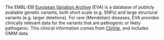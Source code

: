 The EMBL-EBI [European Variation Archive](http://www.ebi.ac.uk/eva/?Home) (EVA) is a database of publicly available genetic variants, both short scale (e.g. SNPs) and large structural variants (e.g. larger deletions). For rare (Mendelian) diseases, EVA provides clinically relevant data for the variants that are pathogenic or likely pathogenic. This clinical information comes from [ClinVar](http://www.ncbi.nlm.nih.gov/clinvar/), and includes [](http://www.ncbi.nlm.nih.gov/omim)OMIM data.